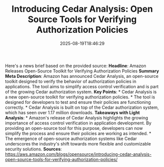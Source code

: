 ﻿---
title: "Introducing Cedar Analysis: Open Source Tools for Verifying Authorization Policies"
date: "2025-08-19T18:46:29"
category: "Markets"
summary: ""
slug: "introducing cedar analysis open source tools for verifying a"
source_urls:
  - "https://aws.amazon.com/blogs/opensource/introducing-cedar-analysis-open-source-tools-for-verifying-authorization-policies/"
seo:
  title: "Introducing Cedar Analysis: Open Source Tools for Verifying Authorization Policies | Hash n Hedge"
  description: ""
  keywords: ["news", "markets", "brief"]
---
Here's a news brief based on the provided source:  **Headline**: Amazon Releases Open-Source Toolkit for Verifying Authorization Policies  **Summary Meta Description**: Amazon has announced Cedar Analysis, an open-source toolkit designed to verify the behavior of authorization policies in applications. The tool aims to simplify access control verification and is part of the growing Cedar authorization system.  **Key Points**:  * Cedar Analysis is a new open-source toolkit for verifying authorization policies. * The tool is designed for developers to test and ensure their policies are functioning correctly. * Cedar Analysis is built on top of the Cedar authorization system, which has seen over 1.17 million downloads.  **Takeaways with Light Analysis**:   * Amazon's release of Cedar Analysis highlights the growing importance of access control verification in application development. By providing an open-source tool for this purpose, developers can now simplify the process and ensure their policies are working as intended. * The emergence of open-source authorization systems like Cedar underscores the industry's shift towards more flexible and customizable security solutions.  **Sources**: https://aws.amazon.com/blogs/opensource/introducing-cedar-analysis-open-source-tools-for-verifying-authorization-policies/ 
